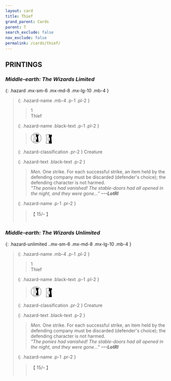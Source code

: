```yaml
---
layout: card
title: Thief
grand_parent: Cards
parent: T
search_exclude: false
nav_exclude: false
permalink: /cards/thief/
---
```


## PRINTINGS


### _Middle-earth: The Wizards Limited_

{: .hazard .mx-sm-6 .mx-md-8 .mx-lg-10 .mb-4 }
> {: .hazard-name .mb-4 .p-1 .pl-2 }
> > <div class="hazard-mp">1</div>
> > <div class="card-name">Thief</div>
>
> {: .hazard-name .black-text .p-1 .pl-2 }
> > ![](/assets/images/border-land.svg)&emsp;![](/assets/images/border-hold.svg)
>
> {: .hazard-classification .pr-2 }
> Creature
>
> {: .hazard-text .black-text .p-2 }
> > _Men._ One strike. For each successful strike, an item held by the defending company must be discarded (defender's choice); the defending character is not harmed. <br>_"The ponies had vanished! The stable-doors had all opened in the night, and they were gone...”_ ***---&#65279;LotRI*** 
>
> {: .hazard-name .p-1 .pr-2 }
> > <div class="card-shield">【 15/&ndash; 】</div>
> > <div class="card-corruption">&nbsp;</div>

### _Middle-earth: The Wizards Unlimited_

{: .hazard-unlimited ..mx-sm-6 .mx-md-8 .mx-lg-10 .mb-4 }
> {: .hazard-name .mb-4 .p-1 .pl-2 }
> > <div class="hazard-mp">1</div>
> > <div class="card-name">Thief</div>
>
> {: .hazard-name .black-text .p-1 .pl-2 }
> > ![](/assets/images/border-land.svg)&emsp;![](/assets/images/border-hold.svg)
>
> {: .hazard-classification .pr-2 }
> Creature
>
> {: .hazard-text .black-text .p-2 }
> > _Men._ One strike. For each successful strike, an item held by the defending company must be discarded (defender's choice); the defending character is not harmed. <br>_"The ponies had vanished! The stable-doors had all opened in the night, and they were gone...”_ ***---&#65279;LotRI*** 
>
> {: .hazard-name .p-1 .pr-2 }
> > <div class="card-shield">【 15/&ndash; 】</div>
> > <div class="card-corruption-white">&nbsp;</div>
